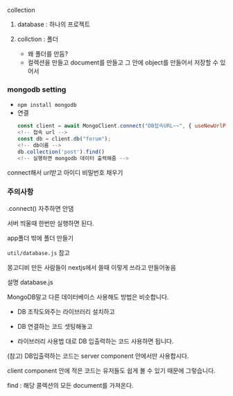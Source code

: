 collection

1. database : 하나의 프로젝트

2. collction : 폴더
   - 왜 폴더를 만듬?
   - 컬렉션을 만들고 document를 만들고 그 안에 object를 만들어서 저장할 수 있어서

### mongodb setting

- `npm install mongodb`
- 연결
  ```jsx
  const client = await MongoClient.connect("DB접속URL~~", { useNewUrlParser: true });
  <!-- 접속 url -->
  const db = client.db("forum");
  <!-- db이름 -->
  db.collection('post').find()
  <!-- 실행하면 mongodb 데이터 출력해줌 -->
  ```

connect해서 url받고 아이디 비밀번호 채우기

### 주의사항

.connect() 자주하면 안댐

서버 띄울때 한번만 실행하면 된다.

app폴더 밖에 폴더 만들기

`util/database.js` 참고

몽고디비 만든 사람들이 nextjs에서 쓸때 이렇게 쓰라고 만들어놓음

설명 database.js

MongoDB말고 다른 데이터베이스 사용해도 방법은 비슷합니다.

- DB 조작도와주는 라이브러리 설치하고

- DB 연결하는 코드 셋팅해놓고

- 라이브러리 사용법 대로 DB 입출력하는 코드 사용하면 됩니다.

(참고) DB입출력하는 코드는 server component 안에서만 사용합시다.

client component 안에 적은 코드는 유저들도 쉽게 볼 수 있기 때문에 그렇습니다.

find : 해당 콜렉션의 모든 document를 가져온다.
